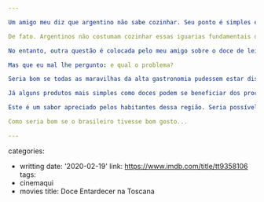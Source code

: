 ```yaml
---

Um amigo meu diz que argentino não sabe cozinhar. Seu ponto é simples e direto: eles não sabem fazer arroz e feijão, que são dois pratos brasileiros que a maioria do mundo já aprendeu. Porque é muito fácil.

De fato. Argentinos não costumam cozinhar essas iguarias fundamentais do pobre tupiniquim. Nossos hermanos apenas colocam uma carne de muito boa qualidade na brasa e tiram quando está pronta. São mundialmente conhecidos por colocarem carne na churrasqueira, uma atividade que hoje até mulheres conseguem desempenhar com certa facilidade. Ou seja, não há desafio nem a necessidade de habilidades especiais.

No entanto, outra questão é colocada pelo meu amigo sobre o doce de leite argentino: apesar de muito bom, se trata de um produto industrial.

Mas que eu mal lhe pergunto: e qual o problema?

Seria bom se todas as maravilhas da alta gastronomia pudessem estar disponíveis na seção de congelados e fossem mesmo uma maravilha, como os fabricantes dizem ser (spoiler: não são). No entanto, não é tão simples assim pegar um alimento fresco, preparado com os melhores ingredientes à mão e manter  sendo produzido para as massas.

Já alguns produtos mais simples como doces podem se beneficiar dos processos químicos e engenhosos descobertos pela indústria para reproduzir em escala alguns sabores bem conhecidos em uma região. Este é o caso do doce de leite argentino, cujo sabor em geral respeita algumas métricas: acidez, sabor de baunilha, mais consistente que doce de leite mineiro.

Este é um sabor apreciado pelos habitantes dessa região. Seria possível reproduzir em outros lugares? Não vejo por que não. Exceto pela falta de demanda, como ocorre no Brasil, aliás. A marca La Sereníssima produz doce de leite na Argentina e no Brasil. Quando viajo costumo comprar essa marca, mas também encontro a mesma marca no mercado do bairro. E adivinhe só: não é o mesmo sabor. Falta caramelo e uma certa acidez na versão abrasileirada.

Como seria bom se o brasileiro tivesse bom gosto...

---
```

categories:
- writting
date: '2020-02-19'
link: https://www.imdb.com/title/tt9358106
tags:
- cinemaqui
- movies
title: Doce Entardecer na Toscana
